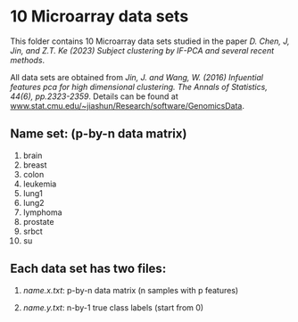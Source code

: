 # 10 Microarray data sets

This folder contains 10 Microarray data sets studied in the paper *D. Chen, J, Jin, and Z.T. Ke (2023) Subject clustering by IF-PCA and several recent methods*.

All data sets are obtained from *Jin, J. and Wang, W. (2016) Infuential features pca for high dimensional clustering. The Annals of Statistics, 44(6), pp.2323-2359*. Details can be found at www.stat.cmu.edu/~jiashun/Research/software/GenomicsData.

## Name set: (p-by-n data matrix)
1. brain
2. breast
3. colon
4. leukemia
5. lung1
6. lung2
7. lymphoma
8. prostate
9. srbct
10. su

## Each data set has two files:

1. *name.x.txt*: p-by-n data matrix (n samples with p features)

2. *name.y.txt*: n-by-1 true class labels (start from 0)

